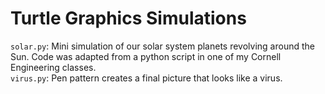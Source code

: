# Turtle Graphics Simulations

`solar.py`: Mini simulation of our solar system planets revolving around the Sun. Code was adapted from a python script in one of my Cornell Engineering classes.  
`virus.py`: Pen pattern creates a final picture that looks like a virus.
